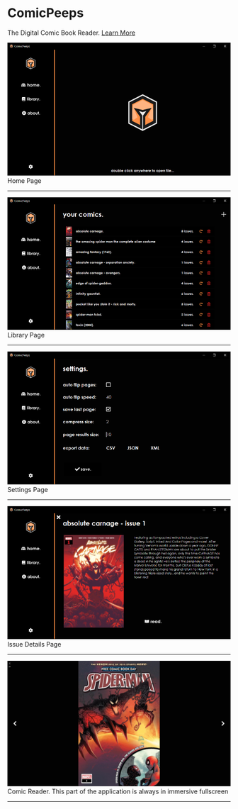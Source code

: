 # ComicPeeps
The Digital Comic Book Reader. [Learn More](https://kitric.github.io/projects/comicpeeps.html)

![Home](https://github.com/kitric/comicpeeps/blob/main/src-rewrite/ComicPeeps/Screenshots/scrn01.PNG?raw=true)<br>
Home Page
<hr>

![Library](https://github.com/kitric/comicpeeps/blob/main/src-rewrite/ComicPeeps/Screenshots/scrn02.PNG?raw=true)<br>
Library Page
<hr>

![Settings](https://github.com/kitric/comicpeeps/blob/main/src-rewrite/ComicPeeps/Screenshots/scrn03.PNG?raw=true)<br>
Settings Page
<hr>

![Comic Details](https://github.com/kitric/comicpeeps/blob/main/src-rewrite/ComicPeeps/Screenshots/scrn04.PNG?raw=true)<br>
Issue Details Page
<hr>

![Comic Reader](https://github.com/kitric/comicpeeps/blob/main/src-rewrite/ComicPeeps/Screenshots/scrn05.PNG?raw=true)<br>
Comic Reader. This part of the application is always in immersive fullscreen
<hr>
